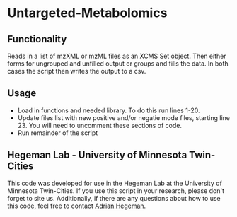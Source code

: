 # Untargeted-Metabolomics
## Functionality
Reads in a list of mzXML or mzML files as an XCMS Set object. Then either forms for ungrouped and unfilled output or groups and fills the data. In both cases the script then writes the output to a csv. 

## Usage
* Load in functions and needed library. To do this run lines 1-20. 
* Update files list  with new positive and/or negatie mode files, starting line 23. You will need to uncomment these sections of code. 
* Run remainder of the script

## Hegeman Lab - University of Minnesota Twin-Cities
This code was developed for use in the Hegeman Lab at the University of Minnesota Twin-Cities. If you use this script in your research, please don't forget to site us. Additionally, if there are any questions about how to use this code, feel free to contact [Adrian Hegeman](hegem007@umn.edu). 
